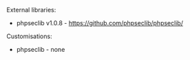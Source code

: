 External libraries:
 * phpseclib v1.0.8 - https://github.com/phpseclib/phpseclib/

Customisations:
 * phpseclib - none
